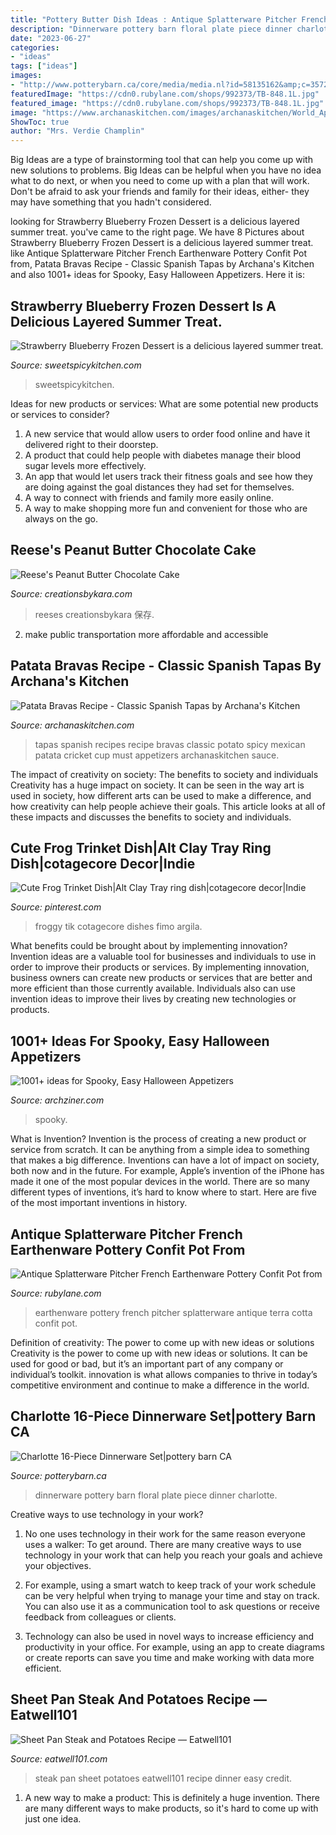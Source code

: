 ```yaml
---
title: "Pottery Butter Dish Ideas : Antique Splatterware Pitcher French Earthenware Pottery Confit Pot From"
description: "Dinnerware pottery barn floral plate piece dinner charlotte"
date: "2023-06-27"
categories:
- "ideas"
tags: ["ideas"]
images:
- "http://www.potterybarn.ca/core/media/media.nl?id=58135162&amp;c=3572911&amp;h=f46f970c34fffb18dbb4&amp;resizeid=25&amp;resizeh=1200&amp;resizew=1200"
featuredImage: "https://cdn0.rubylane.com/shops/992373/TB-848.1L.jpg"
featured_image: "https://cdn0.rubylane.com/shops/992373/TB-848.1L.jpg"
image: "https://www.archanaskitchen.com/images/archanaskitchen/World_Appetizers/batata_potato_bravas_spanish_tapas_Recipe_shutterstock_136368710.jpg"
ShowToc: true
author: "Mrs. Verdie Champlin"
---
```



Big Ideas are a type of brainstorming tool that can help you come up with new solutions to problems. Big Ideas can be helpful when you have no idea what to do next, or when you need to come up with a plan that will work. Don't be afraid to ask your friends and family for their ideas, either- they may have something that you hadn't considered.

	

		
looking for Strawberry Blueberry Frozen Dessert is a delicious layered summer treat. you've came to the right page. We have 8 Pictures about Strawberry Blueberry Frozen Dessert is a delicious layered summer treat. like Antique Splatterware Pitcher French Earthenware Pottery Confit Pot from, Patata Bravas Recipe - Classic Spanish Tapas by Archana&#039;s Kitchen and also 1001+ ideas for Spooky, Easy Halloween Appetizers. Here it is:
		
    
## Strawberry Blueberry Frozen Dessert Is A Delicious Layered Summer Treat.

<img loading=lazy src="https://www.sweetspicykitchen.com/wp-content/uploads/2020/06/IMG_1551-699x1024.jpg" onerror="this.onerror=null;this.src='https://tse4.mm.bing.net/th?id=OIP.f-u1PfJ_NiCv26mw90zOKgHaK2&amp;pid=15.1';" alt="Strawberry Blueberry Frozen Dessert is a delicious layered summer treat.">

_Source: sweetspicykitchen.com_

>sweetspicykitchen. 

	

Ideas for new products or services: What are some potential new products or services to consider?
1. A new service that would allow users to order food online and have it delivered right to their doorstep.
2. A product that could help people with diabetes manage their blood sugar levels more effectively.
3. An app that would let users track their fitness goals and see how they are doing against the goal distances they had set for themselves.
4. A way to connect with friends and family more easily online.
5. A way to make shopping more fun and convenient for those who are always on the go.

    
## Reese&#039;s Peanut Butter Chocolate Cake

<img loading=lazy src="https://www.creationsbykara.com/wp-content/uploads/2010/06/Reeses-Peanut-Butter-Cake-014-1.jpg" onerror="this.onerror=null;this.src='https://tse4.mm.bing.net/th?id=OIP.Fvx7fcQn-EplzikDI9kyQAHaLr&amp;pid=15.1';" alt="Reese&#039;s Peanut Butter Chocolate Cake">

_Source: creationsbykara.com_

>reeses creationsbykara 保存. 

	

2. make public transportation more affordable and accessible

    
## Patata Bravas Recipe - Classic Spanish Tapas By Archana&#039;s Kitchen

<img loading=lazy src="https://www.archanaskitchen.com/images/archanaskitchen/World_Appetizers/batata_potato_bravas_spanish_tapas_Recipe_shutterstock_136368710.jpg" onerror="this.onerror=null;this.src='https://tse4.mm.bing.net/th?id=OIP.E8VPc8BihpWU_jj6Bh5kUQHaLH&amp;pid=15.1';" alt="Patata Bravas Recipe - Classic Spanish Tapas by Archana&#039;s Kitchen">

_Source: archanaskitchen.com_

>tapas spanish recipes recipe bravas classic potato spicy mexican patata cricket cup must appetizers archanaskitchen sauce. 

	

The impact of creativity on society: The benefits to society and individuals
Creativity has a huge impact on society. It can be seen in the way art is used in society, how different arts can be used to make a difference, and how creativity can help people achieve their goals. This article looks at all of these impacts and discusses the benefits to society and individuals.

    
## Cute Frog Trinket Dish|Alt Clay Tray Ring Dish|cotagecore Decor|Indie

<img loading=lazy src="https://i.pinimg.com/736x/12/b8/27/12b82745a8374b527bf550fc883a8489.jpg" onerror="this.onerror=null;this.src='https://tse2.mm.bing.net/th?id=OIP.Nq3WZWTDaLMN52XbGGfhnwHaI4&amp;pid=15.1';" alt="Cute Frog Trinket Dish|Alt Clay Tray ring dish|cotagecore decor|Indie">

_Source: pinterest.com_

>froggy tik cotagecore dishes fimo argila. 

	

What benefits could be brought about by implementing innovation?
Invention ideas are a valuable tool for businesses and individuals to use in order to improve their products or services. By implementing innovation, business owners can create new products or services that are better and more efficient than those currently available. Individuals also can use invention ideas to improve their lives by creating new technologies or products.

    
## 1001+ Ideas For Spooky, Easy Halloween Appetizers

<img loading=lazy src="https://archziner.com/wp-content/uploads/2020/09/guacamole-dip-with-baby-carrots-black-tortilla-chips-halloween-party-food-for-adults-arranged-as-with-face-on-white-platter.jpg" onerror="this.onerror=null;this.src='https://tse4.mm.bing.net/th?id=OIP.X_WYnN8SGTtWRmrzVDHgQAHaK4&amp;pid=15.1';" alt="1001+ ideas for Spooky, Easy Halloween Appetizers">

_Source: archziner.com_

>spooky. 

	

What is Invention?
Invention is the process of creating a new product or service from scratch. It can be anything from a simple idea to something that makes a big difference. Inventions can have a lot of impact on society, both now and in the future. For example, Apple’s invention of the iPhone has made it one of the most popular devices in the world. There are so many different types of inventions, it’s hard to know where to start. Here are five of the most important inventions in history.

    
## Antique Splatterware Pitcher French Earthenware Pottery Confit Pot From

<img loading=lazy src="https://cdn0.rubylane.com/shops/992373/TB-848.1L.jpg" onerror="this.onerror=null;this.src='https://tse3.mm.bing.net/th?id=OIP.JIaJIfjwktGiV5q-c920GAHaHa&amp;pid=15.1';" alt="Antique Splatterware Pitcher French Earthenware Pottery Confit Pot from">

_Source: rubylane.com_

>earthenware pottery french pitcher splatterware antique terra cotta confit pot. 

	

Definition of creativity: The power to come up with new ideas or solutions
Creativity is the power to come up with new ideas or solutions. It can be used for good or bad, but it’s an important part of any company or individual’s toolkit. innovation is what allows companies to thrive in today’s competitive environment and continue to make a difference in the world.

    
## Charlotte 16-Piece Dinnerware Set|pottery Barn CA

<img loading=lazy src="http://www.potterybarn.ca/core/media/media.nl?id=58135162&amp;c=3572911&amp;h=f46f970c34fffb18dbb4&amp;resizeid=25&amp;resizeh=1200&amp;resizew=1200" onerror="this.onerror=null;this.src='https://tse2.mm.bing.net/th?id=OIP.rPSX9Rzen6-DyGkxd-gJkQHaGq&amp;pid=15.1';" alt="Charlotte 16-Piece Dinnerware Set|pottery barn CA">

_Source: potterybarn.ca_

>dinnerware pottery barn floral plate piece dinner charlotte. 

	

Creative ways to use technology in your work?
1. No one uses technology in their work for the same reason everyone uses a walker: To get around. There are many creative ways to use technology in your work that can help you reach your goals and achieve your objectives.
2. For example, using a smart watch to keep track of your work schedule can be very helpful when trying to manage your time and stay on track. You can also use it as a communication tool to ask questions or receive feedback from colleagues or clients.

3. Technology can also be used in novel ways to increase efficiency and productivity in your office. For example, using an app to create diagrams or create reports can save you time and make working with data more efficient.


    
## Sheet Pan Steak And Potatoes Recipe — Eatwell101

<img loading=lazy src="https://www.eatwell101.com/wp-content/uploads/2017/09/sheet-pan-steak-recipe.jpg" onerror="this.onerror=null;this.src='https://tse1.mm.bing.net/th?id=OIP.X9-hUfHPsMLsjcQGhQwyTAHaLH&amp;pid=15.1';" alt="Sheet Pan Steak and Potatoes Recipe — Eatwell101">

_Source: eatwell101.com_

>steak pan sheet potatoes eatwell101 recipe dinner easy credit. 

	

1. A new way to make a product: This is definitely a huge invention. There are many different ways to make products, so it's hard to come up with just one idea.

